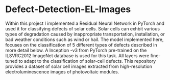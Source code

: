 # Defect-Detection-EL-Images

Within this project I implemented a Residual Neural Network in PyTorch and used it for classifying defects of solar cells. Solar cells can exhbit various types of degradation caused by inappropriate transportation, installation, or bad weather conditions such as wind or hail. The model implemented here, focuses on the classification of 5 different types of defects described in more detail below. A Inception -v3 from PyTorch pre-trained on the ILSVRC2012 ImageNet database is used for this task. All layers were fine-tuned to adapt to the classification of solar-cell defects.
This repository provides a dataset of solar cell images extracted from high-resolution electroluminescence images of photovoltaic modules.

